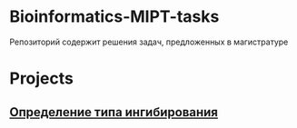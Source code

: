 # Bioinformatics-MIPT-tasks
Репозиторий содержит решения задач, предложенных в магистратуре

# Projects 
## [Определение типа ингибирования](/detect_type_of_inhibition.ipynb)
